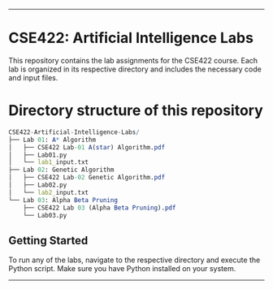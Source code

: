 ----
# CSE422: Artificial Intelligence Labs

This repository contains the lab assignments for the CSE422 course. Each lab is organized in its respective directory and includes the necessary code and input files.

# Directory structure of this repository

```mathematica
CSE422-Artificial-Intelligence-Labs/
├── Lab 01: A* Algorithm
│   ├── CSE422 Lab-01 A(star) Algorithm.pdf
│   ├── Lab01.py
│   └── lab1_input.txt
├── Lab 02: Genetic Algorithm
│   ├── CSE422 Lab-02 Genetic Algorithm.pdf
│   ├── Lab02.py
│   └── lab2_input.txt
└── Lab 03: Alpha Beta Pruning
    ├── CSE422 Lab 03 (Alpha Beta Pruning).pdf
    └── Lab03.py
```

## Getting Started

To run any of the labs, navigate to the respective directory and execute the Python script. Make sure you have Python installed on your system.

---
